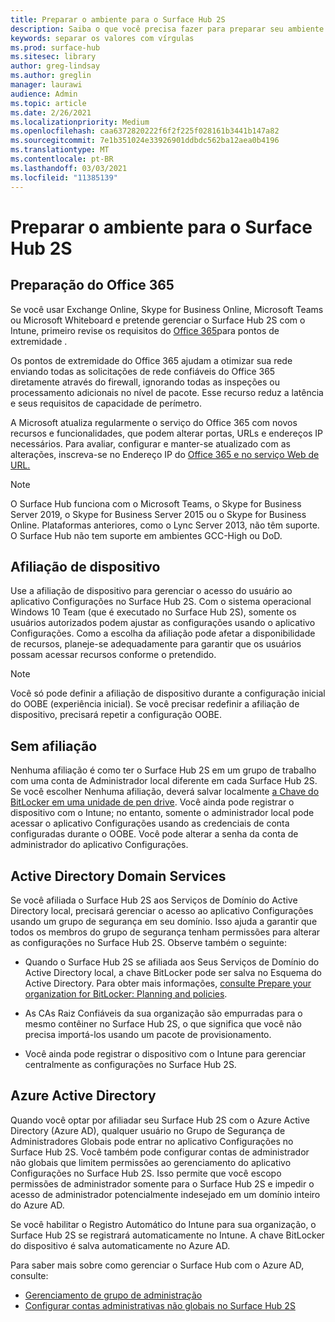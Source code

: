```yaml
---
title: Preparar o ambiente para o Surface Hub 2S
description: Saiba o que você precisa fazer para preparar seu ambiente para o Surface Hub 2S.
keywords: separar os valores com vírgulas
ms.prod: surface-hub
ms.sitesec: library
author: greg-lindsay
ms.author: greglin
manager: laurawi
audience: Admin
ms.topic: article
ms.date: 2/26/2021
ms.localizationpriority: Medium
ms.openlocfilehash: caa6372820222f6f2f225f028161b3441b147a82
ms.sourcegitcommit: 7e1b351024e33926901ddbdc562ba12aea0b4196
ms.translationtype: MT
ms.contentlocale: pt-BR
ms.lasthandoff: 03/03/2021
ms.locfileid: "11385139"
---
```

# <a name="prepare-your-environment-for-surface-hub-2s"></a>Preparar o ambiente para o Surface Hub 2S

## <a name="office-365-readiness"></a>Preparação do Office 365

Se você usar Exchange Online, Skype for Business Online, Microsoft Teams ou Microsoft Whiteboard e pretende gerenciar o Surface Hub 2S com o Intune, primeiro revise os requisitos do [Office 365](https://docs.microsoft.com/office365/enterprise/office-365-endpoints)para pontos de extremidade .

Os pontos de extremidade do Office 365 ajudam a otimizar sua rede enviando todas as solicitações de rede confiáveis do Office 365 diretamente através do firewall, ignorando todas as inspeções ou processamento adicionais no nível de pacote. Esse recurso reduz a latência e seus requisitos de capacidade de perímetro.

A Microsoft atualiza regularmente o serviço do Office 365 com novos recursos e funcionalidades, que podem alterar portas, URLs e endereços IP necessários. Para avaliar, configurar e manter-se atualizado com as alterações, inscreva-se no Endereço IP do [Office 365 e no serviço Web de URL.](https://docs.microsoft.com/office365/enterprise/office-365-ip-web-service)

> [!NOTE]
> O Surface Hub funciona com o Microsoft Teams, o Skype for Business Server 2019, o Skype for Business Server 2015 ou o Skype for Business Online.
Plataformas anteriores, como o Lync Server 2013, não têm suporte. O Surface Hub não tem suporte em ambientes GCC-High ou DoD.


## <a name="device-affiliation"></a>Afiliação de dispositivo

Use a afiliação de dispositivo para gerenciar o acesso do usuário ao aplicativo Configurações no Surface Hub 2S.
Com o sistema operacional Windows 10 Team (que é executado no Surface Hub 2S), somente os usuários autorizados podem ajustar as configurações usando o aplicativo Configurações. Como a escolha da afiliação pode afetar a disponibilidade de recursos, planeje-se adequadamente para garantir que os usuários possam acessar recursos conforme o pretendido.

> [!NOTE]
> Você só pode definir a afiliação de dispositivo durante a configuração inicial do OOBE (experiência inicial). Se você precisar redefinir a afiliação de dispositivo, precisará repetir a configuração OOBE.

## <a name="no-affiliation"></a>Sem afiliação

Nenhuma afiliação é como ter o Surface Hub 2S em um grupo de trabalho com uma conta de Administrador local diferente em cada Surface Hub 2S. Se você escolher Nenhuma afiliação, deverá salvar localmente [a Chave do BitLocker em uma unidade de pen drive](https://docs.microsoft.com/windows/security/information-protection/bitlocker/bitlocker-key-management-faq). Você ainda pode registrar o dispositivo com o Intune; no entanto, somente o administrador local pode acessar o aplicativo Configurações usando as credenciais de conta configuradas durante o OOBE. Você pode alterar a senha da conta de administrador do aplicativo Configurações.

## <a name="active-directory-domain-services"></a>Active Directory Domain Services

Se você afiliada o Surface Hub 2S aos Serviços de Domínio do Active Directory local, precisará gerenciar o acesso ao aplicativo Configurações usando um grupo de segurança em seu domínio. Isso ajuda a garantir que todos os membros do grupo de segurança tenham permissões para alterar as configurações no Surface Hub 2S. Observe também o seguinte:

- Quando o Surface Hub 2S se afiliada aos Seus Serviços de Domínio do Active Directory local, a chave BitLocker pode ser salva no Esquema do Active Directory. Para obter mais informações, [consulte Prepare your organization for BitLocker: Planning and policies](https://docs.microsoft.com/windows/security/information-protection/bitlocker/prepare-your-organization-for-bitlocker-planning-and-policies).

- As CAs Raiz Confiáveis da sua organização são empurradas para o mesmo contêiner no Surface Hub 2S, o que significa que você não precisa importá-los usando um pacote de provisionamento.

- Você ainda pode registrar o dispositivo com o Intune para gerenciar centralmente as configurações no Surface Hub 2S.

## <a name="azure-active-directory"></a>Azure Active Directory

Quando você optar por afiliadar seu Surface Hub 2S com o Azure Active Directory (Azure AD), qualquer usuário no Grupo de Segurança de Administradores Globais pode entrar no aplicativo Configurações no Surface Hub 2S. Você também pode configurar contas de administrador não globais que limitem permissões ao gerenciamento do aplicativo Configurações no Surface Hub 2S. Isso permite que você escopo permissões de administrador somente para o Surface Hub 2S e impedir o acesso de administrador potencialmente indesejado em um domínio inteiro do Azure AD. 

Se você habilitar o Registro Automático do Intune para sua organização, o Surface Hub 2S se registrará automaticamente no Intune. A chave BitLocker do dispositivo é salva automaticamente no Azure AD. 

Para saber mais sobre como gerenciar o Surface Hub com o Azure AD, consulte: 

 - [Gerenciamento de grupo de administração](admin-group-management-for-surface-hub.md)
 - [Configurar contas administrativas não globais no Surface Hub 2S](surface-hub-2s-nonglobal-admin.md)

